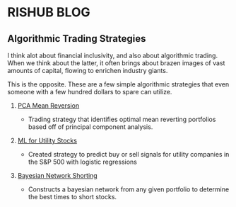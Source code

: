
# RISHUB BLOG

## Algorithmic Trading Strategies

I think alot about financial inclusivity, and also about algorithmic trading. When we think about the latter, it often brings about brazen images of vast amounts of capital, flowing to enrichen industry giants. 

This is the opposite. These are a few simple algorithmic strategies that even someone with a few hundred dollars to spare can utilize. 

1) [PCA Mean Reversion](https://rishubnahar.com/blogCategories/pca_Mean_Reversion.html)
      - Trading strategy that identifies optimal mean reverting portfolios based off of principal component analysis.

2) [ML for Utility Stocks](https://rishubnahar.com/blogCategories/utilityML.html)
      - Created strategy to predict buy or sell signals for utility companies in the S&P 500 with logistic regressions

3) [Bayesian Network Shorting](https://github.com/Rishub21/Stock_Bayesian_Network)
      - Constructs a bayesian network from any given portfolio to determine the best times to short stocks.
